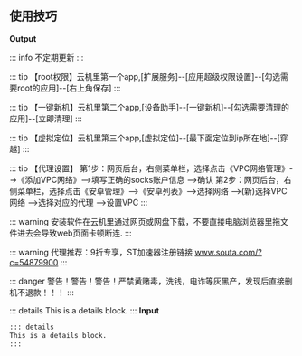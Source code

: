 
## 使用技巧



**Output**

::: info
不定期更新
:::

::: tip
【root权限】云机里第一个app,[扩展服务]--[应用超级权限设置]--[勾选需要root的应用]--[右上角保存]
:::

::: tip
【一键新机】云机里第二个app,[设备助手]--[一键新机]--[勾选需要清理的应用]--[立即清理]
:::

::: tip
【虚拟定位】云机里第三个app,[虚拟定位]--[最下面定位到ip所在地]--[穿越]
:::

::: tip
【代理设置】
第1步：网页后台，右侧菜单栏，选择点击《VPC网络管理》-->《添加VPC网络》-->填写正确的socks账户信息 -->确认
第2步：网页后台，右侧菜单栏，选择点击《安卓管理》-->《安卓列表》-->选择网络 -->(新)选择VPC网络 -->选择对应的代理 -->设置VPC
:::

::: warning
安装软件在云机里通过网页或网盘下载，不要直接电脑浏览器里拖文件进去会导致web页面卡顿断连.
:::

::: warning
代理推荐：9折专享，ST加速器注册链接 www.souta.com/?c=54879900
:::

::: danger
警告！警告！警告！严禁黄赌毒，洗钱，电诈等灰黑产，发现后直接删机不退款！！！
:::

::: details
This is a details block.
:::
**Input**

```md
::: details
This is a details block.
:::
```
